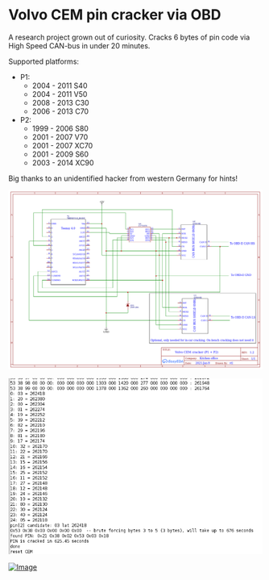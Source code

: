 # Volvo CEM pin cracker via OBD

A research project grown out of curiosity. Cracks 6 bytes of pin code via High Speed CAN-bus in under 20 minutes.

Supported platforms:

* P1:
  * 2004 - 2011 S40
  * 2004 - 2011 V50
  * 2008 - 2013 C30
  * 2006 - 2013 C70
* P2:
  * 1999 - 2006 S80
  * 2001 - 2007 V70
  * 2001 - 2007 XC70
  * 2001 - 2009 S60
  * 2003 - 2014 XC90

Big thanks to an unidentified hacker from western Germany for hints!

![Image](doc/schematic.png)

![Image](doc/pin.png)

[![Image](http://img.youtube.com/vi/w8GS_1SFgeg/0.jpg)](http://www.youtube.com/watch?v=w8GS_1SFgeg "Cracking CEM pin in about 10 minutes")
